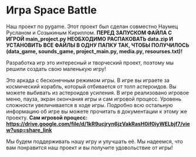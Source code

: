 # Игра Space Battle

Наш проект по pygame. Этот проект был сделан совместно Наумец Русланом и Созыкиным Кириллом.
**ПЕРЕД ЗАПУСКОМ ФАЙЛА С ИГРОЙ main_project.py НЕОБХОДИМО РАСПАКОВАТЬ data.zip И УСТАНОВИТЬ ВСЕ ФАЙЛЫ В ОДНУ ПАПКУ ТАК, ЧТОБЫ ПОЛУЧИЛОСЬ (data_game, sounds_game,
project_main.py, media.py, resourses.txt)!**

Разработка игр это интересный и творческий проект,
поэтому мы решили создать свою маленькую игру!

Это аркада с бесконечным режимом игры. В игре вы играете за космический корабль,
который отбивается от толп астероидов. Вы можете выбивать из астероидов усиления.
В игре реализовано игровое меню, пауза, экран окончания игры и сам игровой процесс.
Уровень сложности увеличивается в ходе игры. Подробно всю остальную информацию
об игре вы можете прочитать в документации к этому же проекту.
**Сам игровой процесс: https://drive.google.com/file/d/1kR9ucjryn6jzVakRasH0if0iyWELbjf7/view?usp=share_link**

Мы будем поддерживать нашу игру и улучшать её. Мы надеемся, что вам понравится
наш проект и вы получите удовольствие от игры!
